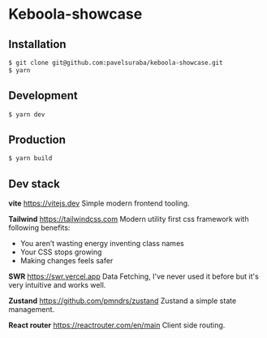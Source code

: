 # Keboola-showcase

## Installation

```sh
$ git clone git@github.com:pavelsuraba/keboola-showcase.git
$ yarn
```

## Development

```sh
$ yarn dev
```

## Production

```sh
$ yarn build
```

## Dev stack

**vite** https://vitejs.dev
Simple modern frontend tooling.

**Tailwind** https://tailwindcss.com
Modern utility first css framework with following benefits:

- You aren’t wasting energy inventing class names
- Your CSS stops growing
- Making changes feels safer

**SWR** https://swr.vercel.app
Data Fetching, I've never used it before but it's very intuitive and works well.

**Zustand** https://github.com/pmndrs/zustand
Zustand a simple state management.

**React router** https://reactrouter.com/en/main
Client side routing.
